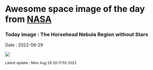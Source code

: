 
# Awesome space image of the day from [NASA](https://api.nasa.gov/)

### Today image : The Horsehead Nebula Region without Stars

Date : 2022-08-29


![](https://apod.nasa.gov/apod/image/2208/Horsehead_Chatzifrantzis_1080.jpg)

<small>Latest update : Mon Aug 29 20:17:55 2022</small>


